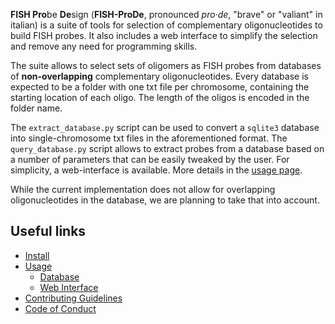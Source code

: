 **FISH Pro**be **De**sign (**FISH-ProDe**, pronounced *pro‧de*, "brave" or "valiant" in italian) is a suite of tools for selection of complementary oligonucleotides to build FISH probes. It also includes a web interface to simplify the selection and remove any need for programming skills.

The suite allows to select sets of oligomers as FISH probes from databases of **non-overlapping** complementary oligonucleotides. Every database is expected to be a folder with one txt file per chromosome, containing the starting location of each oligo. The length of the oligos is encoded in the folder name.

The `extract_database.py` script can be used to convert a `sqlite3` database into single-chromosome txt files in the aforementioned format. The `query_database.py` script allows to extract probes from a database based on a number of parameters that can be easily tweaked by the user. For simplicity, a web-interface is available. More details in the [usage page]().

While the current implementation does not allow for overlapping oligonucleotides in the database, we are planning to take that into account.

## Useful links

* [Install](https://ggirelli.github.io/fish-prode/install)
* [Usage](https://ggirelli.github.io/fish-prode/usage)
    - [Database](https://ggirelli.github.io/fish-prode/database)
    - [Web Interface](https://ggirelli.github.io/fish-prode/web_interface)
* [Contributing Guidelines](https://ggirelli.github.io/fish-prode/contributing)
* [Code of Conduct](https://ggirelli.github.io/fish-prode/code_of_conduct)